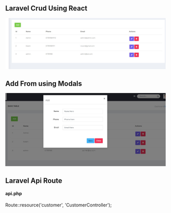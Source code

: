 
## Laravel Crud Using React

![alt text](https://github.com/mahabubul1/Laravel-react-crud/blob/master/laravel_crud.jpg?raw=true)


## Add From using Modals

![alt text](https://github.com/mahabubul1/Laravel-react-crud/blob/master/add-form.jpg?raw=true)


##  Laravel Api Route 

#### api.php


<p> Route::resource('customer', 'CustomerController'); </p>

